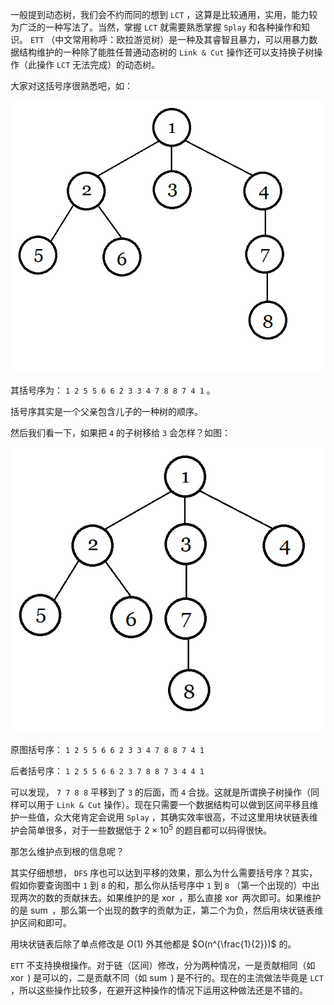 一般提到动态树，我们会不约而同的想到 `LCT` ，这算是比较通用，实用，能力较为广泛的一种写法了。当然，掌握 `LCT` 就需要熟悉掌握 `Splay` 和各种操作和知识。 `ETT` （中文常用称呼：欧拉游览树）是一种及其睿智且暴力，可以用暴力数据结构维护的一种除了能胜任普通动态树的 `Link & Cut` 操作还可以支持换子树操作（此操作 `LCT` 无法完成）的动态树。

大家对这括号序很熟悉吧，如：

![](./images/ett1.png)

其括号序为： `1 2 5 5 6 6 2 3 3 4 7 8 8 7 4 1` 。

括号序其实是一个父亲包含儿子的一种树的顺序。

然后我们看一下，如果把 `4` 的子树移给 `3` 会怎样？如图：

![](./images/ett2.png)

原图括号序： `1 2 5 5 6 6 2 3 3 4 7 8 8 7 4 1` 

后者括号序： `1 2 5 5 6 6 2 3 7 8 8 7 3 4 4 1` 

可以发现， `7 7 8 8` 平移到了 `3` 的后面，而 `4` 合拢。这就是所谓换子树操作（同样可以用于 `Link & Cut` 操作）。现在只需要一个数据结构可以做到区间平移且维护一些值，众大佬肯定会说用 `Splay` ，其确实效率很高，不过这里用块状链表维护会简单很多，对于一些数据低于 $2 \times 10^5$ 的题目都可以码得很快。

那怎么维护点到根的信息呢？

其实仔细想想， `DFS` 序也可以达到平移的效果，那么为什么需要括号序？其实，假如你要查询图中 `1` 到 `8` 的和，那么你从括号序中 `1` 到 `8` （第一个出现的）中出现两次的数的贡献抹去。如果维护的是 $\operatorname{xor}$ ，那么直接 $\operatorname{xor}$ 两次即可。如果维护的是 $\operatorname{sum}$ ，那么第一个出现的数字的贡献为正，第二个为负，然后用块状链表维护区间和即可。

用块状链表后除了单点修改是 $O(1)$ 外其他都是 $O(n^{\frac{1}{2}})$ 的。

 `ETT` 不支持换根操作。对于链（区间）修改，分为两种情况，一是贡献相同（如 $\operatorname{xor}$ ) 是可以的，二是贡献不同（如 $\operatorname{sum}$ ) 是不行的。现在的主流做法毕竟是 `LCT` ，所以这些操作比较多，在避开这种操作的情况下运用这种做法还是不错的。
